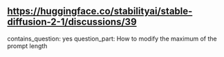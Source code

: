 ## https://huggingface.co/stabilityai/stable-diffusion-2-1/discussions/39

contains_question: yes
question_part: How to modify the maximum of the prompt length
